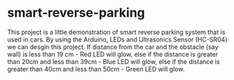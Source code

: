 # smart-reverse-parking
This project is a little demonstration of smart reverse parking system that is used in cars. By using the Arduino, LEDs and Ultrasonics Sensor (HC-SR04) we can desgin this project. If distance from the car and the obstacle (say wall) is less than 19 cm - Red LED will glow, else if the distance is greater than 20cm and less than 39cm - Blue LED will glow, else if the distance is greater than 40cm and less than 50cm - Green LED will glow.
